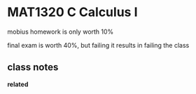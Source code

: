# MAT1320 C Calculus I

mobius homework is only worth 10%

final exam is worth 40%, but failing it results in failing the class

## class notes

**related**
